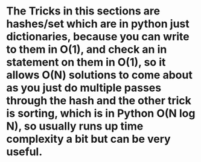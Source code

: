 # The Tricks in this sections are hashes/set which are in python just dictionaries, because you can write to them in O(1), and check an in statement on them in O(1), so it allows O(N) solutions to come about as you just do multiple passes through the hash and the other trick is sorting, which is in Python O(N log N), so usually runs up time complexity a bit but can be very useful.
